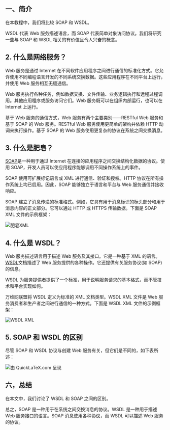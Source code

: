 ## 一、简介

在本教程中，我们将比较 SOAP 和 WSDL。

WSDL 代表 Web 服务描述语言，而 SOAP 代表简单对象访问协议。我们将研究一些与 SOAP 和 WSDL 相关的有价值且令人兴奋的概念。

## 2. 什么是网络服务？

Web 服务是通过 Internet 在不同软件应用程序之间进行通信的标准化方式。它允许使用不同编程语言开发的不同系统交换数据。这些应用程序在不同平台上运行，并使用 Web 服务相互无缝通信。

Web 服务执行各种任务，例如数据交换、文件传输、业务逻辑执行和远程过程调用。其他应用程序或服务访问它们。Web 服务既可以在组织内部运行，也可以在 Internet 上运行。

基于 Web 服务的通信方式，Web 服务有两个主要类别——RESTful Web 服务和基于 SOAP 的 Web 服务。RESTful Web 服务使用更简单的架构并依赖 HTTP 动词来执行操作。基于 SOAP 的 Web 服务使用更复杂的协议在系统之间交换消息。

## 3. 什么是肥皂？

[SOAP](https://www.baeldung.com/spring-boot-soap-web-service)是一种用于通过 Internet 在连接的应用程序之间交换结构化数据的协议。使用 SOAP，开发人员可以使应用程序能够调用不同操作系统上的事件。

SOAP 使用可扩展标记语言或 XML 进行通信、验证和授权。HTTP 协议在所有操作系统上均已启用。因此，SOAP 能够独立于语言和平台与 Web 服务通信并接收响应。

SOAP 建立了消息传递的标准格式。例如，它具有用于消息标识的标头部分和用于消息内容的正文部分。它可以通过 HTTP 或 HTTPS 传输数据。下面是 SOAP XML 文件的示例框架：

![肥皂XML](https://www.baeldung.com/wp-content/uploads/sites/4/2023/03/SOAP-XML-e1678516301429.png)

## 4. 什么是 WSDL？

Web 服务描述语言用于描述 Web 服务及其接口。它是一种基于 XML 的语言。[WSDL](https://www.baeldung.com/maven-wsdl-stubs)文档描述了 Web 服务提供的各种操作。它还提供有关服务协议(如 SOAP)的信息。

WSDL 为服务提供者提供了一个标准，用于说明服务请求的基本格式，而不管技术和平台实现如何。

万维网联盟将 WSDL 定义为标准的 XML 文档类型。WSDL XML 文件是 Web 服务消费者和生产者之间进行通信的一种方式。下面是 WSDL XML 文件的示例框架：

![WSDL XML](https://www.baeldung.com/wp-content/uploads/sites/4/2023/03/WSDL-XML.png)

## 5. SOAP 和 WSDL 的区别

尽管 SOAP 和 WSDL 协议与创建 Web 服务有关，但它们是不同的，如下表所述：

![由 QuickLaTeX.com 呈现](https://www.baeldung.com/wp-content/ql-cache/quicklatex.com-1701419f0714afcb95656007475e0fd2_l3.svg)

## 六，总结

在本文中，我们讨论了 WSDL 和 SOAP 之间的区别。

总之，SOAP 是一种用于在系统之间交换消息的协议。WSDL 是一种用于描述 Web 服务接口的语言。SOAP 消息使用各种协议，而 WSDL 可以描述 Web 服务的协议。